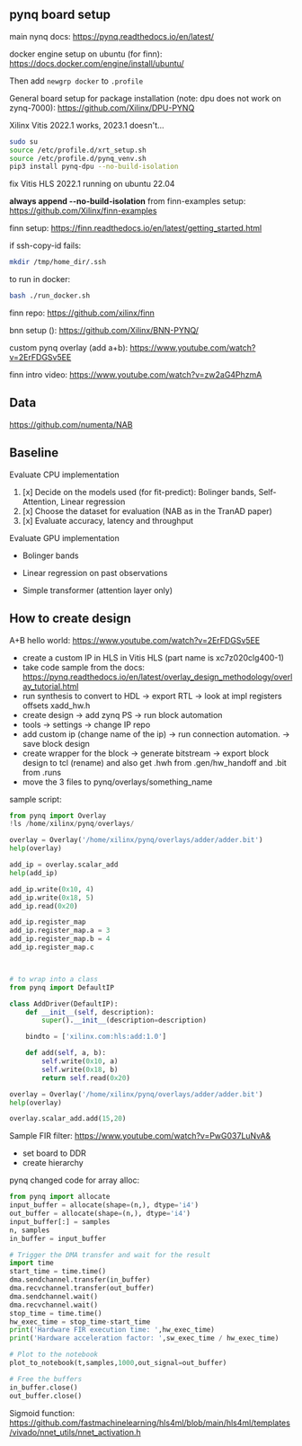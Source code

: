 ## pynq board setup

main nynq docs: https://pynq.readthedocs.io/en/latest/

docker engine setup on ubuntu (for finn): https://docs.docker.com/engine/install/ubuntu/

Then add `newgrp docker` to `.profile`

General board setup for package installation (note: dpu does not work on zynq-7000):
https://github.com/Xilinx/DPU-PYNQ

Xilinx Vitis 2022.1 works, 2023.1 doesn't...

```bash
sudo su
source /etc/profile.d/xrt_setup.sh
source /etc/profile.d/pynq_venv.sh
pip3 install pynq-dpu --no-build-isolation
```

fix Vitis HLS 2022.1 running on ubuntu 22.04

**always append --no-build-isolation**
from finn-examples setup: https://github.com/Xilinx/finn-examples

finn setup: https://finn.readthedocs.io/en/latest/getting_started.html

if ssh-copy-id fails:

```bash
mkdir /tmp/home_dir/.ssh
```

to run in docker:

```bash
bash ./run_docker.sh
```

finn repo: https://github.com/xilinx/finn

bnn setup (): https://github.com/Xilinx/BNN-PYNQ/

custom pynq overlay (add a+b): https://www.youtube.com/watch?v=2ErFDGSv5EE

finn intro video: https://www.youtube.com/watch?v=zw2aG4PhzmA

## Data

https://github.com/numenta/NAB

## Baseline

Evaluate CPU implementation

1. [x] Decide on the models used (for fit-predict): Bolinger bands, Self-Attention, Linear regression
2. [x] Choose the dataset for evaluation (NAB as in the TranAD paper)
3. [x] Evaluate accuracy, latency and throughput

Evaluate GPU implementation

- Bolinger bands

- Linear regression on past observations

- Simple transformer (attention layer only)

## How to create design

A+B hello world: https://www.youtube.com/watch?v=2ErFDGSv5EE

- create a custom IP in HLS in Vitis HLS (part name is xc7z020clg400-1)
- take code sample from the docs: https://pynq.readthedocs.io/en/latest/overlay_design_methodology/overlay_tutorial.html
- run synthesis to convert to HDL -> export RTL -> look at impl registers offsets xadd_hw.h
- create design -> add zynq PS -> run block automation
- tools -> settings -> change IP repo
- add custom ip (change name of the ip) -> run connection automation. -> save block design
- create wrapper for the block -> generate bitstream -> export block design to tcl (rename) and also get .hwh from .gen/hw_handoff and .bit from .runs
- move the 3 files to pynq/overlays/something_name

sample script:

```python
from pynq import Overlay
!ls /home/xilinx/pynq/overlays/

overlay = Overlay('/home/xilinx/pynq/overlays/adder/adder.bit')
help(overlay)

add_ip = overlay.scalar_add
help(add_ip)

add_ip.write(0x10, 4)
add_ip.write(0x18, 5)
add_ip.read(0x20)

add_ip.register_map
add_ip.register_map.a = 3
add_ip.register_map.b = 4
add_ip.register_map.c



# to wrap into a class
from pynq import DefaultIP

class AddDriver(DefaultIP):
    def __init__(self, description):
        super().__init__(description=description)

    bindto = ['xilinx.com:hls:add:1.0']

    def add(self, a, b):
        self.write(0x10, a)
        self.write(0x18, b)
        return self.read(0x20)

overlay = Overlay('/home/xilinx/pynq/overlays/adder/adder.bit')
help(overlay)

overlay.scalar_add.add(15,20)
```

Sample FIR filter: https://www.youtube.com/watch?v=PwG037LuNvA&

- set board to DDR
- create hierarchy

pynq changed code for array alloc:

```python
from pynq import allocate
input_buffer = allocate(shape=(n,), dtype='i4')
out_buffer = allocate(shape=(n,), dtype='i4')
input_buffer[:] = samples
n, samples
in_buffer = input_buffer

# Trigger the DMA transfer and wait for the result
import time
start_time = time.time()
dma.sendchannel.transfer(in_buffer)
dma.recvchannel.transfer(out_buffer)
dma.sendchannel.wait()
dma.recvchannel.wait()
stop_time = time.time()
hw_exec_time = stop_time-start_time
print('Hardware FIR execution time: ',hw_exec_time)
print('Hardware acceleration factor: ',sw_exec_time / hw_exec_time)

# Plot to the notebook
plot_to_notebook(t,samples,1000,out_signal=out_buffer)

# Free the buffers
in_buffer.close()
out_buffer.close()
```

Sigmoid function: https://github.com/fastmachinelearning/hls4ml/blob/main/hls4ml/templates/vivado/nnet_utils/nnet_activation.h
